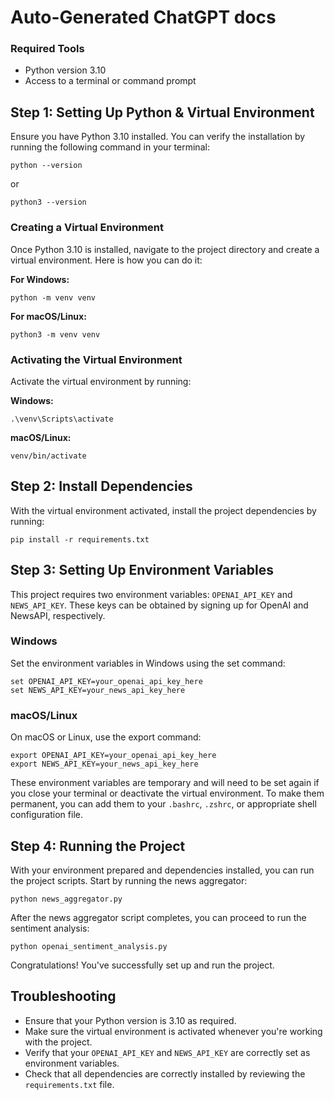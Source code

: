 # Auto-Generated ChatGPT docs

### Required Tools
- Python version 3.10
- Access to a terminal or command prompt

## Step 1: Setting Up Python & Virtual Environment

Ensure you have Python 3.10 installed. You can verify the installation by running the following command in your terminal:

```
python --version
```

or

```
python3 --version
```

### Creating a Virtual Environment

Once Python 3.10 is installed, navigate to the project directory and create a virtual environment. Here is how you can do it:

**For Windows:**

```
python -m venv venv
```

**For macOS/Linux:**

```
python3 -m venv venv
```

### Activating the Virtual Environment

Activate the virtual environment by running:

**Windows:**

```
.\venv\Scripts\activate
```

**macOS/Linux:**

```source
venv/bin/activate
```

## Step 2: Install Dependencies

With the virtual environment activated, install the project dependencies by running:

```
pip install -r requirements.txt
```

## Step 3: Setting Up Environment Variables

This project requires two environment variables: `OPENAI_API_KEY` and `NEWS_API_KEY`. These keys can be obtained by signing up for OpenAI and NewsAPI, respectively.

### Windows

Set the environment variables in Windows using the set command:

```
set OPENAI_API_KEY=your_openai_api_key_here
set NEWS_API_KEY=your_news_api_key_here
```

### macOS/Linux

On macOS or Linux, use the export command:

```
export OPENAI_API_KEY=your_openai_api_key_here
export NEWS_API_KEY=your_news_api_key_here
```

These environment variables are temporary and will need to be set again if you close your terminal or deactivate the virtual environment. To make them permanent, you can add them to your `.bashrc`, `.zshrc`, or appropriate shell configuration file.

## Step 4: Running the Project

With your environment prepared and dependencies installed, you can run the project scripts. Start by running the news aggregator:

```
python news_aggregator.py
```

After the news aggregator script completes, you can proceed to run the sentiment analysis:

```
python openai_sentiment_analysis.py
```

Congratulations! You've successfully set up and run the project.

## Troubleshooting

- Ensure that your Python version is 3.10 as required.
- Make sure the virtual environment is activated whenever you're working with the project.
- Verify that your `OPENAI_API_KEY` and `NEWS_API_KEY` are correctly set as environment variables.
- Check that all dependencies are correctly installed by reviewing the `requirements.txt` file.